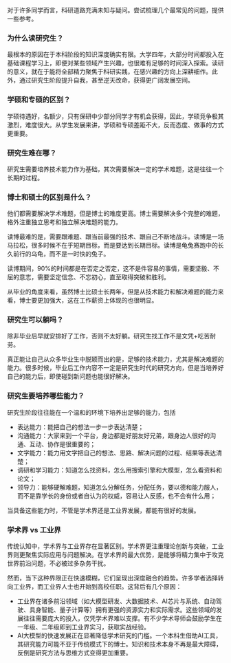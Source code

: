 对于许多同学而言，科研道路充满未知与疑问。尝试梳理几个最常见的问题，提供一些参考。

### 为什么读研究生？

最根本的原因在于本科阶段的知识深度确实有限。大学四年，大部分时间都投入在基础课程学习上，即便对某些领域产生兴趣，也很难有足够的时间深入探索。读研的意义，就在于能将全部精力聚焦于科研实践，在感兴趣的方向上深耕细作。此外，通过研究生阶段提升自我，甚至逆天改命，获得更广阔发展空间。

### 学硕和专硕的区别？

学硕待遇好，名额少，只有保研中少部分同学才有机会获得，因此，学硕竞争极其激烈，难度很大。从学生发展来讲，学硕和专硕差距不大，反而态度、做事的方式更重要。

### 研究生难在哪？

研究生需要培养技术能力作为基础，其次需要解决一定的学术难题，这是往往一个长期的过程。

### 博士和硕士的区别是什么？

他们都需要解决学术难题，但是博士的难度更高。博士需要解决多个完整的难题，格外注重独立思考和独立解决难题的能力。

读博最难的是，需要跟难题、跟当前最强的技术、跟自己不断地战斗。读博是一场马拉松，很多时候不在乎短期目标，而是要达到长期目标。读博是龟兔赛跑中的长久前行的乌龟，而不是一时快的兔子。

读博期间，90%的时间都是在否定之否定，这不是件容易的事情，需要坚毅、不屈的意志，需要坚定信念、不忘初心，直至取得突破和胜利。

从毕业的角度来看，虽然博士比硕士长两年，但是从技术能力和解决难题的能力来看，博士要更加强大，这在工作薪资上体现的也很明显。

### 研究生可以躺吗？

除非毕业后早就安排好了工作，否则不太好躺。研究生找工作不是文凭+吃苦耐劳。

真正能让自己从众多毕业生中脱颖而出的是，足够的技术能力，尤其是解决难题的能力。很多时候，毕业后工作内容不一定是研究生时代的研究方向，但是当培养好自己的能力后，即使碰到新问题也能很好解决。

### 研究生要培养哪些能力？

研究生阶段往往能在一个温和的环境下培养出足够的能力，包括

- 表达能力：能把自己的想法一步一步表达清楚；
- 沟通能力：大家来到一个平台，身边都是好朋友好兄弟，跟身边人很好的沟通、互动、协作是很重要的；
- 文字能力：能力用文字把自己的想法、思路、解决问题的过程、结果等表达清楚；
- 调研和学习能力：知道怎么找资料，怎么用搜索引擎和大模型，怎么看资料和论文；
- 领导力：能够硬解难题，知道怎么分解任务，分配任务，要以德和能力服人，而不是靠学长的身份或者自认为的权威，容易让人反感，也不会有什么用；

当具备这些能力时，不管是学术界还是工业界发展，都能有很好的发展。

### 学术界 vs 工业界

传统认知中，学术界与工业界存在显著区别。学术界更注重理论创新与突破，工业界则更聚焦实际应用与问题解决。在学术界的最大优势，是能够将精力集中于攻克世界前沿问题，不必被过多杂务干扰。

然而，当下这种界限正在快速模糊，它们呈现出深度融合的趋势。许多学者选择转向工业界，而工业界人士也开始到高校任职。这背后有几个原因：

- 工业界在诸多前沿领域（如大模型研发、大数据技术、AI芯片与系统、自动驾驶、具身智能、量子计算等）拥有更强的资源实力和实际需求。这些领域的发展往往需要庞大的投入，仅凭学术界难以支撑。有不少学术导师会鼓励学生在一年级、二年级即到工业界实习，获取实战经验。
- AI大模型的快速发展正在显著降低学术研究的门槛。一个本科生借助AI工具，其研究能力可能不亚于传统模式下的博士。知识和技术本身不再是最大障碍，反倒是研究方法与思维方式变得更加重要。